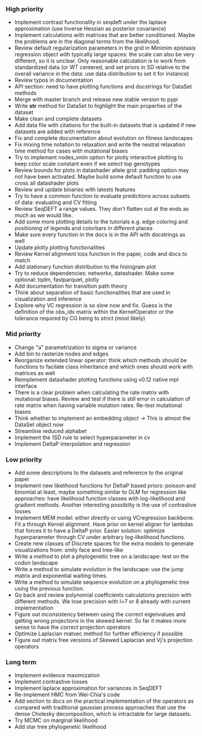 ### High priority
- Implement contrast functionality in seqdeft under the laplace approximation (use Inverse Hessian as posterior covariance)
- Implement calculations with matrices that are better conditioned. Maybe the problems are in the diagonal terms from the likelihood.
- Review default regularization parameters in the grid in Minimim epistasis regression object with typically large spaces: the scale can also be very different, so it is unclear. Only reasonable calculation is to work from standardized data (or WT centered, and set priors in SD relative to the overall variance in the data: use data distribution to set it for instance)
- Review typos in documentation
- API section: need to have plotting functions and docstrings for DataSet methods
- Merge with master branch and release new stable version to pypi
- Write __str__ method for DataSet to highlight the main properties of the dataset
- Make clean and complete datasets
- Add data file with citations for the built-in datasets that is updated if new datasets are added with reference
- Fix and complete documentation about evolution on fitness landscapes
- Fix mixing time notation to relaxation and write the neutral relaxation time method for cases with mutational biases
- Try to implement nodes_vmin option for plotly interactive plotting to keep color scale constant even if we select top genotypes  
- Review bounds for plots in datashader allele grid: padding option may not have been activated. Maybe build some default function to use cross all datashader plots
- Review and update binaries with latests features
- Try to have a common function to evaluate predictions across subsets of data: evaluating and CV fitting
- Review SeqDEFT a range values. They don't flatten out at the ends as much as we would like.
- Add some more plotting details to the tutorials e.g. edge coloring and positioning of legends and colorbars in different places
- Make sure every function in the docs is in the API with docstrings as well
- Update plotly plotting functionalities
- Review Kernel alignment loss function in the paper, code and docs to match
- Add stationary function distribution to the histogram plot
- Try to reduce dependencies: networkx, datashader. Make some optional: tqdm, fastparquet, plotly
- Add documentation for transition path theory
- Think about separation of basic functionalities that are used in visualization and inference
- Explore why VC regression is so slow now and fix. Guess is the definition of the obs_idx matrix within the KernelOperator or the tolerance required by CG being to strict (most likely)


### Mid priority
- Change "a" parametrization to sigma or variance
- Add bin to rasterize nodes and edges
- Reorganize extended linear operator: think which methods should be functions to facilate class inheritance and which ones should work with matrices as well
- Reimplement datashader plotting functions using v0.12 native mpl interface
- There is a clear problem when calculating the rate matrix with mutational biases. Review and test if there is still error in calculation of rate matrix when having variable mutation rates. Re-test mutational biases
- Think whether to implement an embedding object -> This is almost the DataSet object now
- Streamline reduced alphabet
- Implement the 1SD rule to select hyperparameter in cv
- Implement DeltaP interpolation and regression
  
### Low priority
- Add some descriptions to the datasets and reference to the original paper
- Implement new likelihood functions for DeltaP based priors: poisson and binomial at least, maybe something similar to GLM for regression like approaches: have likelihood function classes with log-likelihood and gradient methods. Another interesting possiblity is the use of contrastive losses
- Implement MEM model: either directly or using VCregression backbone. Fit a through Kernel alignment. Have prior on kernel aligner for lambdas that forces it to have a DeltaP prior. Easier solution: optimize hyperparameter through CV under arbitrary log-likelihood functions. 
- Create new classes of Discrete spaces for the extra models to  generate visualizations from: smily face and tree-like
- Write a method to plot a phylogenetic tree on a landscape: test on the codon landscape
- Write a method to simulate evolution in the landscape: use the jump matrix and exponential waiting times. 
- Write a method to simulate sequence evolution on a phylogenetic tree using the previous function.
- Go back and review polynomial coefficients calculations precision with different methods. We lose precision with l=7 or 8 already with current implementation
- Figure out inconsistency between using the correct eigenvalues and getting wrong projections in the skewed kernel. So far it makes more sense to have the correct projection operators
- Optimize Laplacian matvec method for further efficiency if possible
- Figure out matrix free versions of Skewed Laplacian and Vj's projection operators

### Long term
- Implement evidence maximization
- Implement contrastive losses
- Implement laplace approximation for variances in SeqDEFT
- Re-implement HMC from Wei-Chia's code
- Add section to docs on the practical implementation of the operators as compared with traditional
  gaussian process approaches that use the dense Cholesky decomposition, which is intractable for 
  large datasets.
- Try MCMC on marginal likelihood
- Add star tree phylogenetic likelihood